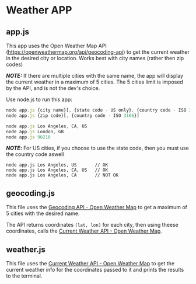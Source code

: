 # Weather APP

## app.js

This app uses the Open Weather Map API (https://openweathermap.org/api/geocoding-api) to get the current weather in the desired city or location. Works best with city names (rather then zip codes)

**_NOTE:_** If there are multiple cities with the same name, the app will display the current
weather in a maximum of 5 cities. The 5 cities limit is imposed by the API, and is not the dev's choice.

Use node.js to run this app:

```js
node app.js {city name}[, {state code - US only}, {country code - ISO 3166}]
node app.js {zip code}[, {country code - ISO 3166}]
```

```js
node app.js Los Angeles, CA, US
node app.js London, GB
node app.js 90210
```

**_NOTE_:** For US cities, if you choose to use the state code, then you must use the country code aswell

```
node app.js Los Angeles, US       // OK
node app.js Los Angeles, CA, US   // OK
node app.js Los Angeles, CA       // NOT OK
```

## geocoding.js

This file uses the [Geocoding API - Open Weather Map](https://openweathermap.org/api/geocoding-api) to get a maximum of 5 cities with the desired name.

The API returns coordinates `(lat, lon)` for each city, then using theese coordinates, calls the
[Current Weather API - Open Weather Map](https://openweathermap.org/current).

## weather.js

This file uses the [Current Weather API - Open Weather Map](https://openweathermap.org/current) to get the current weather info for the coordinates passed to it and prints the results to the terminal.
